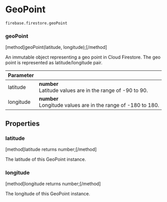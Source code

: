 # GeoPoint

```
firebase.firestore.geoPoint
```

### geoPoint
[method]geoPoint(latitude, longitude);[/method]

An immutable object representing a geo point in Cloud Firestore. The geo point is represented as latitude/longitude pair.

| Parameter |         |
| --------- | ------- |
| latitude  | **number** <br /> Latitude values are in the range of -90 to 90. |
| longitude  | **number** <br /> Longitude values are in the range of -180 to 180. |

## Properties

### latitude
[method]latitude returns number;[/method]

The latitude of this GeoPoint instance.

### longitude
[method]longitude returns number;[/method]

The longitude of this GeoPoint instance.
